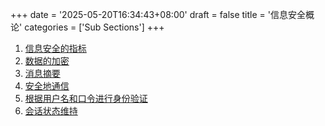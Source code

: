 +++
date = '2025-05-20T16:34:43+08:00'
draft = false
title = '信息安全概论'
categories = ['Sub Sections']
+++

1. [信息安全的指标](./IS-Criteria/index.md)
1. [数据的加密](./Encryption-of-Data/index.md)
1. [消息摘要](./Message-Digest/index.md)
1. [安全地通信](./Establish-Secure-Encrypted-Channels/index.md)
1. [根据用户名和口令进行身份验证](./Authentication-based-on-username-and-password/index.md)
1. [会话状态维持](./Session-state-maintenance/index.md)